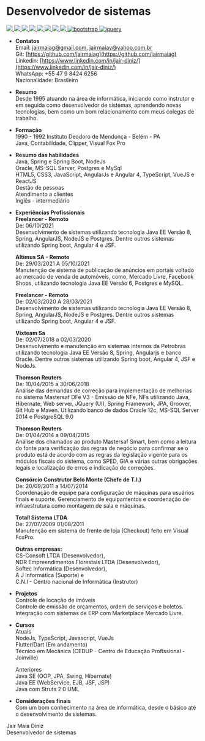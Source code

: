 # Desenvolvedor de sistemas
<a href="https://www.linkedin.com/in/jair-diniz/" alt="linkedin" target="_blank">
<img src="https://img.shields.io/badge/LinkedIn-%230077B5.svg?&style=flat&logo=linkedin&logoColor=white">
</a>
<a href="https://web.whatsapp.com/send?phone=5547984246256&text=Oi%20Jair,%20tudo%20bem?%20Podemos%20conversar?" alt="WhatsApp" target="_blank" rel="noopener noreferrer">
<img src="https://img.shields.io/badge/-WhatsApp-25d366?style=flat&labelColor=25d366&logo=whatsapp&logoColor=white"/>
</a>
<a href="mailto:jairmaiag@gmail.com" alt="gmail" target="_blank">
<img src="https://img.shields.io/badge/-Gmail-FF0000?style=flat&labelColor=FF0000&logo=gmail&logoColor=white&link=mailto:jairmaiag@gmail.com" />
</a>
<a href="mailto:jairmaiay@yahoo.com.br" alt="yahoo" target="_blank">
<img src="https://img.shields.io/badge/-Yahoo-1c3e5c?style=flat&labelColor=1c3e5c&logo=yahoo&logoColor=white&link=mailto:jairmaiay@yahoo.com.br" />
</a>
<a href="https://github.com/jairmaiag" alt="github" target="_blank">
<img src="https://img.shields.io/badge/GitHub-000000?&style=flat&logo=GitHub&logoColor=white">
</a>



<a href="https://html.spec.whatwg.org/multipage/" alt="html5" target="_blank">
<img src="https://img.shields.io/badge/HTML5-d84924?&logo=HTML5&logoColor=white&style=flat" />
</a>
<a href="https://www.w3c.br/Cursos/CursoCSS3/" alt="css" target="_blank">
<img src="https://img.shields.io/badge/CSS3-327fff?&logo=CSS3&logoColor=FFFF&style=flat" />
</a>
<a href="https://www.w3.org/standards/webdesign/script" alt="javascript" target="_blank">
<img src="https://img.shields.io/badge/JavaScript-f0c13d?&logo=javascript&logoColor=white&style=flat"/>
</a>
<a href="https://getbootstrap.com.br/docs/4.1/getting-started/introduction/" alt="bootstrap" target="_blank">
<img src="https://img.shields.io/badge/BootStrap-563d7c?&logo=bootstrap&logoColor=white&style=flat" alt="bootstrap"/>
</a>
<a href="https://jquery.com/" alt="jquary" target="_blank">
<img src="https://img.shields.io/badge/-Jquery-327fff?&logo=jquery&logoColor=FFFF&style=flat" alt="jquery"/>
</a>

* **Contatos**  
	Email: [jairmaiag@gmail.com](jairmaiag@gmail.com), [jairmaiay@yahoo.com.br](jairmaiay@yahoo.com.br)  
	Git: [https://github.com/jairmaiag](https://github.com/jairmaiag)  
	Linkedin: [https://www.linkedin.com/in/jair-diniz/](https://www.linkedin.com/in/jair-diniz/)  
	WhatsApp: +55 47 9 8424 6256  
	Nacionalidade: Brasileiro  

* **Resumo**   
	Desde 1995 atuando na área de informática, iniciando como instrutor e em seguida como desenvolvedor de sistemas, aprendendo novas tecnologias, bem como um bom relacionamento com meus colegas de trabalho.

* **Formação**  
1990 - 1992 Instituto Deodoro de Mendonça - Belém - PA  
Java, Contabilidade, Clipper, Visual Fox Pro

* **Resumo das habilidades**  
 Java, Spring e Spring Boot, NodeJs  
 Oracle, MS-SQL Server, Postgres e MySql  
 HTML5, CSS3, JavaScript, AngularJs e Angular 4, TypeScript, VueJS e ReactJS  
 Gestão de pessoas  
 Atendimento a clientes  
 Inglês - intermediário  

* **Experiências Profissionais**  
 __Freelancer - Remoto__  
 De: 06/10/2021  
 Desenvolvimento de sistemas utilizando tecnologia Java EE Versão 8, Spring, AngularJS, NodeJS e Postgres. Dentre outros sistemas utilizando Spring boot, Angular 4 e JSF.  
 
   __Altimus SA - Remoto__  
 De: 29/03/2021 A 05/10/2021  
 Manutenção de sistema de publicação de anúncios em portais voltado ao mercado de venda de automóveis, como, Mercado Livre, Facebook Shops, utilizando tecnologia Java EE Versão 6, Postgres e MySQL.  
 
   __Freelancer - Remoto__  
 De: 02/03/2020 A 28/03/2021  
 Desenvolvimento de sistemas utilizando tecnologia Java EE Versão 8, Spring, AngularJS, NodeJS e Postgres. Dentre outros sistemas utilizando Spring boot, Angular 4 e JSF.   
	
  __Vixteam Sa__  
De: 02/07/2018 a 02/03/2020  
Desenvolvimento e manutenção em sistemas internos da Petrobras utilizando tecnologia Java EE Versão 8, Spring, Angularjs e banco Oracle. Dentre outros sistemas utilizando Spring boot, Angular 4, JSF e NodeJs.   
	
  __Thomson Reuters__  
De: 10/04/2015 a 30/06/2018  
Análise das demandas de correção para implementação de melhorias no sistema Mastersaf DFe V3 - Emissão de NFe, NFs utilizando Java, Hibernate, Web server,  JQuery (UI), Spring Framework, JPA, Groover, Git Hub e Maven. Utilizando banco de dados Oracle 12c, MS-SQL Server 2014 e PostgreSQL 9.0  

  __Thomson Reuters__  
De: 01/04/2014 a 09/04/2015  
Análise dos chamados ao produto Mastersaf Smart, bem como a leitura do fonte para verificação das regras de negócio para confirmar se o produto está de acordo com as regras da legislação vigente para os módulos fiscais do sistema, como SPED, GIA e várias outras obrigações legais e localização de erros e indicação de correções.  

  __Consórcio Construtor Belo Monte (Chefe de T.I.)__  
De: 20/09/2011 a 14/07/2014  
Coordenação de equipe para configuração de máquinas para usuários finais e suporte. Gerenciamento de equipamentos e coordenação de infraestrutura como montagem de sala e máquinas.  

  __Totall Sistema LTDA__  
De: 27/07/2009 01/08/2011  
Manutenção em sistema de frente de loja (Checkout) feito em Visual FoxPro.  

  __Outras empresas:__  
CS-Consoft LTDA (Desenvolvedor),  
NDR Empreendimentos Florestais LTDA (Desenvolvedor),  
Softec Informática (Desenvolvedor),  
A J Informática (Suporte) e  
C.N.I - Centro nacional de Informática (Instrutor)

* **Projetos**  
Controle de locação de imóveis  
Controle de emissão de orçamentos, ordem de serviços e boletos.  
Integração com sistemas de ERP com Marketplace Mercado Livre.  

* **Cursos**  
Atuais  
  NodeJs, TypeScript, Javascript, VueJs  
  Flutter/Dart (Em andamento)  
  Técnico em Mecânica (CEDUP - Centro de Educação Profissional - Joinville)

  Anteriores  
  Java SE (OOP, JPA, Swing, Hibernate)  
  Java EE (WebService, EJB, JSF, JSP)  
  Java com Struts 2.0 
  UML

* **Considerações finais**  
Com um bom conhecimento na área de informática, desde o básico até o desenvolvimento de sistemas.  

Jair Maia Diniz  
Desenvolvedor de sistemas


